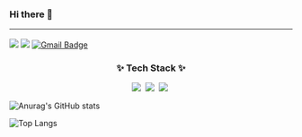 ### Hi there 👋 <hr/>

<a href="https://github.com/lsh981127" target="_blank"><img src="https://img.shields.io/badge/GitHub-181717?style=for-the-badge&logo=GitHub"/></a>
<a href="https://www.linkedin.com/in/%EC%8A%B9%ED%9B%88-%EC%9D%B4-929a2a216/" target="_blank"><img src="https://img.shields.io/badge/Linkedin-0A66C2?style=for-the-badge&logo=LinkedIn"/></a>
[![Gmail Badge](https://img.shields.io/badge/Gmail-d14836?style=for-the-badge&logo=Gmail&logoColor=white&link=mailto:lsh981127@gmail.com)](mailto:lsh981127@gmail.com)

<!--내용 부분-->
<h3 align="center">✨ Tech Stack ✨</h3>
<div align="center">
  <img src="https://img.shields.io/badge/react-20232a.svg?style=for-the-badge&logo=react&logoColor=61DAFB" />&nbsp
  <img src="https://img.shields.io/badge/javascript-F7DF1E.svg?style=for-the-badge&logo=javascript&logoColor=20232a" />&nbsp
  <img src="https://img.shields.io/badge/html5-E34F26.svg?style=for-the-badge&logo=html5&logoColor=white" />&nbsp
</div>


![Anurag's GitHub stats](https://github-readme-stats.vercel.app/api?username=lsh981127&show_icons=true&theme=radical)


![Top Langs](https://github-readme-stats.vercel.app/api/top-langs/?username=lsh981127&layout=compact)
